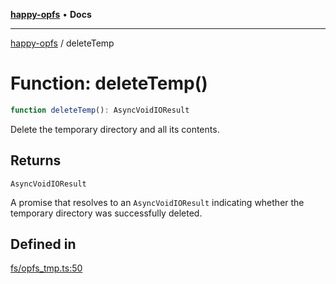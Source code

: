 [**happy-opfs**](../README.md) • **Docs**

***

[happy-opfs](../README.md) / deleteTemp

# Function: deleteTemp()

```ts
function deleteTemp(): AsyncVoidIOResult
```

Delete the temporary directory and all its contents.

## Returns

`AsyncVoidIOResult`

A promise that resolves to an `AsyncVoidIOResult` indicating whether the temporary directory was successfully deleted.

## Defined in

[fs/opfs\_tmp.ts:50](https://github.com/JiangJie/happy-opfs/blob/6e8cfb02baa55aecdbfe9b09b83e8895a321cf4e/src/fs/opfs_tmp.ts#L50)
